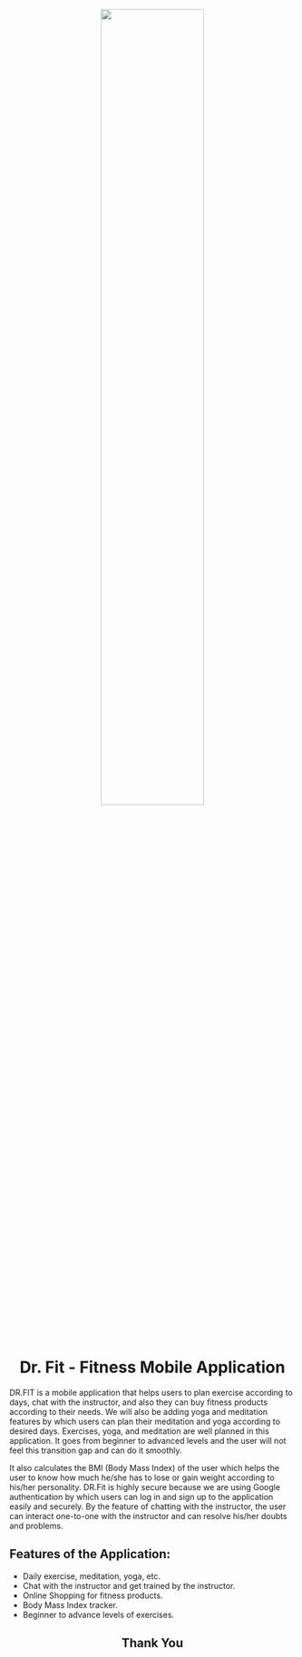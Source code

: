 <p align="center">
  <img src="https://user-images.githubusercontent.com/62786689/138323250-4d2a5d5a-061b-4dae-86ac-f52fba02b59d.jpg" width="60%" />
</p>

<h1 align=center>Dr. Fit - Fitness Mobile Application</h1>

DR.FIT is a mobile application that helps users to plan exercise according to days,
chat with the instructor, and also they can buy fitness products according to their
needs. We will also be adding yoga and meditation features by which users can
plan their meditation and yoga according to desired days. Exercises, yoga, and
meditation are well planned in this application. It goes from beginner to advanced
levels and the user will not feel this transition gap and can do it smoothly.

It also calculates the BMI (Body Mass Index) of the user which helps the user to
know how much he/she has to lose or gain weight according to his/her personality.
DR.Fit is highly secure because we are using Google authentication by which
users can log in and sign up to the application easily and securely. By the feature of
chatting with the instructor, the user can interact one-to-one with the instructor and
can resolve his/her doubts and problems.

## Features of the Application:

- Daily exercise, meditation, yoga, etc.
- Chat with the instructor and get trained by the instructor.
- Online Shopping for fitness products.
- Body Mass Index tracker.
- Beginner to advance levels of exercises.

<h2 align="center">
    <p>
       Thank You
    </p>
</h2>
